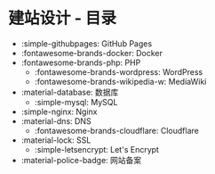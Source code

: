 # 建站设计 - 目录

- :simple-githubpages: GitHub Pages
- :fontawesome-brands-docker: Docker
- :fontawesome-brands-php: PHP
    - :fontawesome-brands-wordpress: WordPress
    - :fontawesome-brands-wikipedia-w: MediaWiki
- :material-database: 数据库
    - :simple-mysql: MySQL
- :simple-nginx: Nginx
- :material-dns: DNS
    - :fontawesome-brands-cloudflare: Cloudflare
- :material-lock: SSL
    - :simple-letsencrypt: Let's Encrypt
- :material-police-badge: 网站备案